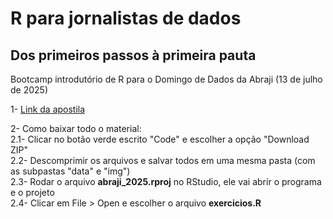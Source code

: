 # R para jornalistas de dados
## Dos primeiros passos à primeira pauta
Bootcamp introdutório de R para o Domingo de Dados da Abraji (13 de julho de 2025)

1- [Link da apostila](https://anacarolinamoreno.github.io/abraji_2025/abraji_2025.html)

2- Como baixar todo o material:
<br>
2.1- Clicar no botão verde escrito "Code" e escolher a opção "Download ZIP"<br>
2.2- Descomprimir os arquivos e salvar todos em uma mesma pasta (com as subpastas "data" e "img")<br>
2.3- Rodar o arquivo **abraji_2025.rproj** no RStudio, ele vai abrir o programa e o projeto<br>
2.4- Clicar em File > Open e escolher o arquivo **exercicios.R**
